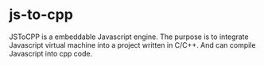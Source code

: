 # js-to-cpp
JSToCPP is a embeddable Javascript engine. The purpose is to integrate Javascript virtual machine into a project written in C/C++. And can compile Javascript into cpp code.
